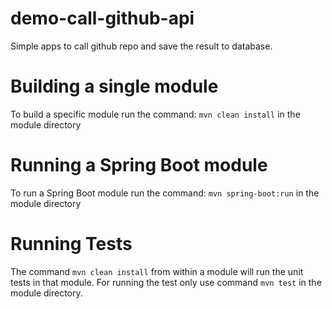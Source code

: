 # demo-call-github-api
Simple apps to call github repo and save the result to database.


Building a single module
====================
To build a specific module run the command: `mvn clean install` in the module directory

Running a Spring Boot module
====================
To run a Spring Boot module run the command: `mvn spring-boot:run` in the module directory

Running Tests
=============
The command `mvn clean install` from within a module will run the unit tests in that module.
For running the test only use command `mvn test` in the module directory.
